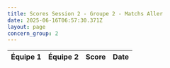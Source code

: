 ```yaml
---
title: Scores Session 2 - Groupe 2 - Matchs Aller
date: 2025-06-16T06:57:30.371Z
layout: page
concern_group: 2
---
```




| Équipe 1 | Équipe 2 | Score | Date |
|----------|----------|-------|------|

